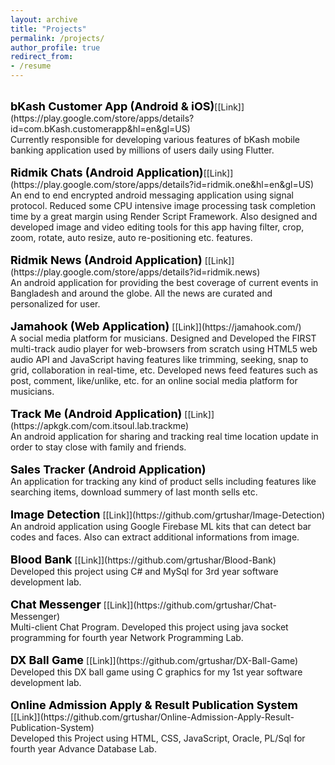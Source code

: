 ```yaml
---
layout: archive
title: "Projects"
permalink: /projects/
author_profile: true
redirect_from:
- /resume
---
```


<br/>
    <span style="color:black; font-weight:bold; font-size:18px">bKash Customer App (Android & iOS)</span>[[Link]](https://play.google.com/store/apps/details?id=com.bKash.customerapp&hl=en&gl=US)<br/>
    Currently responsible for developing various features of bKash mobile banking application used by millions of users daily using Flutter.<br/>
<br/>
    <span style="color:black; font-weight:bold; font-size:18px">Ridmik Chats (Android Application)</span>[[Link]](https://play.google.com/store/apps/details?id=ridmik.one&hl=en&gl=US)<br/>
    An end to end encrypted android messaging application using signal protocol. Reduced some CPU intensive image processing task completion time by a great margin using Render Script Framework. Also designed and developed image and video editing tools for this app having filter, crop, zoom, rotate, auto resize, auto re-positioning etc. features.<br/>
<br/>
    <span style="color:black; font-weight:bold; font-size:18px">Ridmik News (Android Application)</span> [[Link]](https://play.google.com/store/apps/details?id=ridmik.news)<br/>
    An android application for providing the best coverage of current events in Bangladesh and around the globe. All the news are curated and personalized for user.<br/>
<br/>
    <span style="color:black; font-weight:bold; font-size:18px">Jamahook (Web Application)</span> [[Link]](https://jamahook.com/)<br/>
    A social media platform for musicians. Designed and Developed the FIRST multi-track audio player for web-browsers from scratch using HTML5 web audio API and JavaScript having features like trimming, seeking, snap to grid, collaboration in real-time, etc. Developed news feed features such as post, comment, like/unlike, etc. for an online social media platform for musicians.<br/>
<br/>
    <span style="color:black; font-weight:bold; font-size:18px">Track Me (Android Application)</span> [[Link]](https://apkgk.com/com.itsoul.lab.trackme)<br/>
    An android application for sharing and tracking real time location update in order to stay close with family and friends.<br/>
<br/>
    <span style="color:black; font-weight:bold; font-size:18px">Sales Tracker (Android Application)</span><br/>
    An application for tracking any kind of product sells including features like searching items, download summery of last month sells etc.<br/>
<br/>
    <span style="color:black; font-weight:bold; font-size:18px">Image Detection</span> [[Link]](https://github.com/grtushar/Image-Detection)<br/>
    An android application using Google Firebase ML kits that can detect bar codes and faces. Also can extract additional informations from image.<br/>
<br/>
    <span style="color:black; font-weight:bold; font-size:18px">Blood Bank</span> [[Link]](https://github.com/grtushar/Blood-Bank)<br/>
    Developed this project using C# and MySql for 3rd year software development lab.<br/>
<br/>
    <span style="color:black; font-weight:bold; font-size:18px">Chat Messenger</span> [[Link]](https://github.com/grtushar/Chat-Messenger)<br/>
    Multi-client Chat Program. Developed this project using java socket programming for fourth year Network Programming Lab.<br/>
<br/>
    <span style="color:black; font-weight:bold; font-size:18px">DX Ball Game</span> [[Link]](https://github.com/grtushar/DX-Ball-Game)<br/>
    Developed this DX ball game using C graphics for my 1st year software development lab.<br/>
<br/>
    <span style="color:black; font-weight:bold; font-size:18px">Online Admission Apply & Result Publication System</span> [[Link]](https://github.com/grtushar/Online-Admission-Apply-Result-Publication-System)<br/>
    Developed this Project using HTML, CSS, JavaScript, Oracle, PL/Sql for fourth year Advance Database Lab.<br/>
<br/>